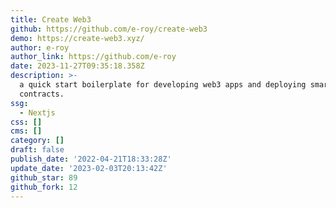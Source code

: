 ```yaml
---
title: Create Web3
github: https://github.com/e-roy/create-web3
demo: https://create-web3.xyz/
author: e-roy
author_link: https://github.com/e-roy
date: 2023-11-27T09:35:18.358Z
description: >-
  a quick start boilerplate for developing web3 apps and deploying smart
  contracts.
ssg:
  - Nextjs
css: []
cms: []
category: []
draft: false
publish_date: '2022-04-21T18:33:28Z'
update_date: '2023-02-03T20:13:42Z'
github_star: 89
github_fork: 12
---
```

